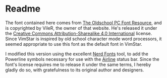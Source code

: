 # Readme

The font contained here comes from [The Oldschool PC Font
Resource](https://int10h.org/oldschool-pc-fonts/fontlist), and is copyrighted by
VileR, the owner of that website. He's released it under the 
[Creative Commons Attribution-Sharealike 4.0 International](http://creativecommons.org/licenses/by-sa/4.0/) 
license. Since VimStar is inspired by old school character mode word processors,
it seemed appropriate to use this font as the default font in VimStar. 

I modified this version using the excellent [Nerd
Fonts](https://github.com/ryanoasis/nerd-fonts) tool, to add the Powerline
symbols necessary for use with the
[Airline](https://github.com/vim-airline/vim-airline) status bar. Since the
font's license requires me to release it under the same terms, I hereby gladly
do so, with gratefulness to its original author and designers. 
